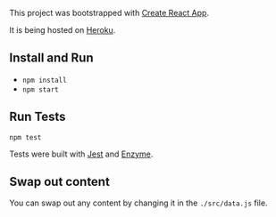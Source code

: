 This project was bootstrapped with [Create React App](https://github.com/facebookincubator/create-react-app).

It is being hosted on [Heroku](https://www.heroku.com/).

## Install and Run

- ```npm install```
- ```npm start```

## Run Tests

```npm test```

Tests were built with [Jest](https://facebook.github.io/jest/) and [Enzyme](http://airbnb.io/enzyme/).

## Swap out content

You can swap out any content by changing it in the ```./src/data.js``` file.